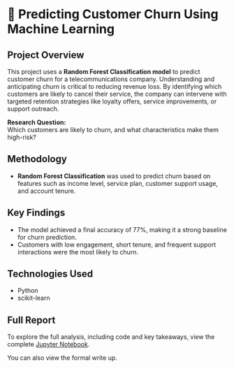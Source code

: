 # 🔁 Predicting Customer Churn Using Machine Learning

## Project Overview
This project uses a **Random Forest Classification model** to predict customer churn for a telecommunications company. Understanding and anticipating churn is critical to reducing revenue loss. By identifying which customers are likely to cancel their service, the company can intervene with targeted retention strategies like loyalty offers, service improvements, or support outreach.

**Research Question:**  
Which customers are likely to churn, and what characteristics make them high-risk?

## Methodology
- **Random Forest Classification** was used to predict churn based on features such as income level, service plan, customer support usage, and account tenure.

## Key Findings
-	The model achieved a final accuracy of 77%, making it a strong baseline for churn prediction.
- Customers with low engagement, short tenure, and frequent support interactions were the most likely to churn.

## Technologies Used
- Python
- scikit-learn  


## Full Report
To explore the full analysis, including code and key takeaways, view the complete [Jupyter Notebook](./Task%201%20Work.ipynb).

You can also view the formal write up.
